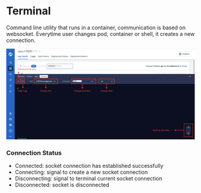 # Terminal

Command line utility that runs in a container, communication is based on websocket. Everytime user changes pod, container or shell, it creates a new connection.

![](../../.gitbook/assets/terminal-controls.png)

### Connection Status

- Connected: socket connection has established successfully
- Connecting: signal to create a new socket connection 
- Disconnecting: signal to terminal current socket connection
- Disconnected: socket is disconnected